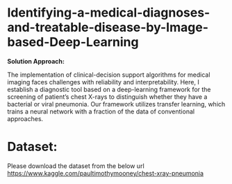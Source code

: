 # Identifying-a-medical-diagnoses-and-treatable-disease-by-Image-based-Deep-Learning

**Solution Approach:**

The implementation of clinical-decision support algorithms for medical imaging faces challenges with reliability and interpretability. Here, I establish a diagnostic tool based on a deep-learning framework for the screening of patient’s chest X-rays to distinguish whether they have a bacterial or viral pneumonia. Our framework utilizes transfer learning, which trains a neural network with a fraction of the data of conventional approaches.

# **Dataset:**
Please download the dataset from the below url
https://www.kaggle.com/paultimothymooney/chest-xray-pneumonia
